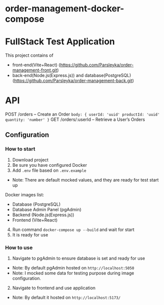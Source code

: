 # order-management-docker-compose

# FullStack Test Application

This project contains of
- front-end(Vite+React) (https://github.com/Parsleyka/order-management-front.git)
- back-end(Node.js(Express.js)) and database(PostgreSQL) (https://github.com/Parsleyka/order-management-back.git)

# API

POST /orders – Create an Order
`body: {
    userId: 'uuid'
    productId: 'uuid'
    quantity: 'number'
}`
GET /orders/:userId – Retrieve a User’s Orders


## Configuration
### How to start

1. Download project
2. Be sure you have configured Docker
3. Add `.env` file based on `.env.example`
 - Note: There are default mocked values, and they are ready for test start up

Docker images list:
- Database (PostgreSQL)
- Database Admin Panel (pgAdmin)
- Backend (Node.js(Express.js))
- Frontend (Vite+React)

4. Run command `docker-compose up --build` and wait for start
5. It is ready for use

### How to use
1. Navigate to pgAdmin to ensure database is set and ready for use
- Note: By default pgAdmin hosted on `http://localhost:5050`
- Note: I mocked some data for testing purpose during image configuration.
2. Navigate to frontend and use application
- Note: By default it hosted on `http://localhost:5173/`